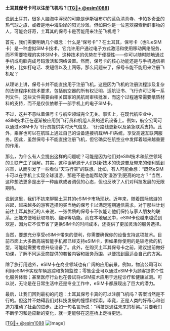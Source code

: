 **土耳其保号卡可以注册飞机吗？[[TG💪+ @esim1088](https://t.me/s/esim1088)]**

说到土耳其，很多人脑海中浮现的可能是伊斯坦布尔的蓝色清真寺、卡帕多奇亚的热气球之旅，或者是地中海沿岸的阳光沙滩。但如果你是一位喜欢探索新鲜事物的人，可能会好奇，土耳其的保号卡是否能用来注册飞机呢？

首先，我们需要明确几个概念：什么是“保号卡”？在土耳其，保号卡（也叫eSIM卡）是一种虚拟SIM卡技术，它允许用户通过电子方式激活和使用移动网络服务，而不需要物理的实体SIM卡。这种技术的优势在于便捷性——你可以随时随地通过手机或电脑完成号码激活和网络设置。然而，保号卡的核心功能还是与手机通信相关的，比如打电话、发短信以及上网等。那么问题来了，保号卡能不能用来注册飞机呢？

从理论上讲，保号卡并不能直接用于注册飞机。这是因为飞机的注册流程涉及复杂的法律程序和技术要求，包括航空器的所有权证明、适航证书、飞行许可证等一系列文件。这些文件需要由相关国家的民航局审核批准，而这个过程通常需要纸质材料的支持，而不是仅仅依赖于一部手机上的电子SIM卡。

不过，这并不意味着保号卡与航空领域完全无关。事实上，在现代航空业中，eSIM技术正在逐渐被应用到飞行员和机组人员的通讯设备上。例如，航空公司可以通过eSIM卡为飞行员提供实时天气信息、飞行路线更新以及紧急联系支持。此外，乘客也可以在航班上通过自己的设备连接机载Wi-Fi系统，享受高速互联网服务。因此，虽然保号卡不能直接注册飞机，但它确实在航空业中发挥着越来越重要的作用。

那么，为什么有人会提出这样的问题呢？可能是因为他们对eSIM技术和航空领域的关联产生了误解。其实，这种误解源于人们对新技术的快速普及带来的便利感到兴奋，从而引发了一些看似“天马行空”的联想。比如，有人可能会想：“既然eSIM卡可以在手机上实现全球漫游，那是不是也能帮助我‘漫游’到更高的地方？”当然，这种想法更多是出于一种幽默或者调侃的心态，但也反映了人们对科技发展的无限期待。

说到这里，我们不妨来聊聊土耳其的eSIM卡市场现状。近年来，随着国际旅游的兴起，越来越多的游客选择购买当地的保号卡以满足短期通信需求。对于那些计划前往土耳其旅行的人来说，一张优质的保号卡不仅能让他们保持与家人朋友的联系，还能方便地获取导航、翻译等功能。而在本地居民中，eSIM卡也越来越受到欢迎，因为它不仅节省了更换SIM卡的时间成本，还提供了更加灵活的服务选择。

当然，要想充分享受eSIM卡带来的便利，你需要确保你的设备支持这项技术。目前市面上大多数高端智能手机都已经支持eSIM卡，但如果你使用的是较老款的机型，可能就需要考虑升级设备了。此外，在购买土耳其保号卡之前，建议提前做好功课，了解不同运营商提供的套餐内容和服务范围，以便找到最适合自己的方案。

除了旅行用途外，eSIM卡在商业领域也有广阔的应用前景。例如，物流公司可以利用eSIM卡实现车辆追踪和货物监控；零售企业可以通过eSIM卡为顾客提供个性化服务体验；甚至医疗行业也在尝试将eSIM技术应用于远程诊疗和健康监测。可以说，无论是在日常生活中还是专业工作中，eSIM卡都展现出了巨大的潜力。

最后，让我们回到最初的问题：土耳其保号卡真的可以注册飞机吗？答案当然是不行的。但这并不妨碍我们对科技发展的憧憬和探索。毕竟，正是人类的好奇心和创造力推动了社会的进步。正如一句名言所说：“科技是通往未来的桥梁。”只要我们不断学习和适应新的变化，就一定能够在这座桥上走得更远。

[[TG💪+ @esim1088](https://t.me/s/esim1088) ![Image](https://i.postimg.cc/4NQfJmqS/Snipaste-2025-05-13-00-14-12.png)]